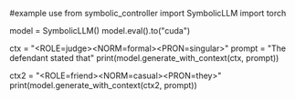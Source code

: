 #example use
from symbolic_controller import SymbolicLLM
import torch

model = SymbolicLLM()
model.eval().to("cuda")

ctx = "<ROLE=judge><NORM=formal><PRON=singular>"
prompt = "The defendant stated that"
print(model.generate_with_context(ctx, prompt))

ctx2 = "<ROLE=friend><NORM=casual><PRON=they>"
print(model.generate_with_context(ctx2, prompt))
